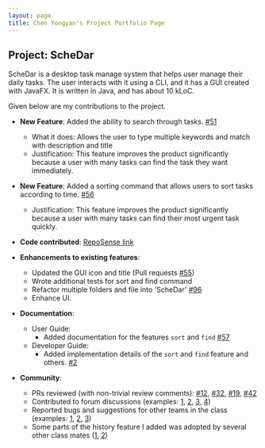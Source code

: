 ```yaml
---
layout: page
title: Chen Yongyan's Project Portfolio Page
---
```


## Project: ScheDar

ScheDar is a desktop task manage system that helps user manage their daily tasks. The user interacts with it using a CLI, and it has a GUI created with JavaFX. It is written in Java, and has about 10 kLoC.

Given below are my contributions to the project.

* **New Feature**: Added the ability to search through tasks. [\#51](https://github.com/AY2021S1-CS2103-T16-4/tp/pull/51)
  * What it does: Allows the user to type multiple keywords and match with description and title
  * Justification: This feature improves the product significantly because a user with many tasks can find the task they want immediately.

* **New Feature**: Added a sorting command that allows users to sort tasks according to time. [\#56](https://github.com/AY2021S1-CS2103-T16-4/tp/pull/56)
  * Justification: This feature improves the product significantly because a user with many tasks can find their most urgent task quickly.

* **Code contributed**: [RepoSense link](https://nus-cs2103-ay2021s1.github.io/tp-dashboard/#breakdown=true&search=raymond0212)

* **Enhancements to existing features**:
  * Updated the GUI icon and title (Pull requests [\#55](https://github.com/AY2021S1-CS2103-T16-4/tp/pull/55))
  * Wrote additional tests for sort and find command
  * Refactor multiple folders and file into 'ScheDar' [\#96](https://github.com/AY2021S1-CS2103-T16-4/tp/pull/96)
  * Enhance UI.

* **Documentation**:
  * User Guide:
    * Added documentation for the features `sort` and `find` [\#57](https://github.com/AY2021S1-CS2103-T16-4/tp/pull/57)
  * Developer Guide:
    * Added implementation details of the `sort` and `find` feature and others. [\#2](https://github.com/AY2021S1-CS2103-T16-4/tp/pull/2)

* **Community**:
  * PRs reviewed (with non-trivial review comments): [\#12](), [\#32](), [\#19](), [\#42]()
  * Contributed to forum discussions (examples: [1](), [2](), [3](), [4]())
  * Reported bugs and suggestions for other teams in the class (examples: [1](), [2](), [3]())
  * Some parts of the history feature I added was adopted by several other class mates ([1](), [2]())
